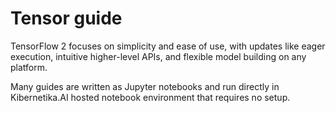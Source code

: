 # Tensor guide

TensorFlow 2 focuses on simplicity and ease of use, with updates like eager execution, intuitive higher-level APIs, and flexible model building on any platform.

Many guides are written as Jupyter notebooks and run directly in Kibernetika.AI hosted notebook environment that requires no setup. 
